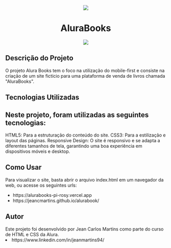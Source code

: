 <p align="center">
<img loading="lazy" src="http://img.shields.io/static/v1?label=STATUS&message=Concluido&color=GREEN&style=for-the-badge"/>
</p>

<div align="center">
<h1 >AluraBooks</h1>
<img src="img/Logo.png">
</div>
<h2>Descrição do Projeto</h2>
O projeto Alura Books tem o foco na utilização do mobile-first e consiste na criação de um site fictício para uma plataforma de venda de livros chamada "AluraBooks".

<h2>Tecnologias Utilizadas</h2>

<h2>Neste projeto, foram utilizadas as seguintes tecnologias:</h2>

HTML5: Para a estruturação do conteúdo do site.
CSS3: Para a estilização e layout das páginas.
Responsive Design: O site é responsivo e se adapta a diferentes tamanhos de tela, garantindo uma boa experiência em dispositivos móveis e desktop.

<h2>Como Usar</h2>
Para visualizar o site, basta abrir o arquivo index.html em um navegador da web, ou acesse os seguintes urls: 
<ul>
  <li>https://alurabooks-pi-rosy.vercel.app</li>
  <li>https://jeancmartins.github.io/alurabook/</li>
</ul>

<h2>Autor</h2>
Este projeto foi desenvolvido por Jean Carlos Martins como parte do curso de HTML e CSS da Alura.
<li>https://www.linkedin.com/in/jeanmartins94/</li>
